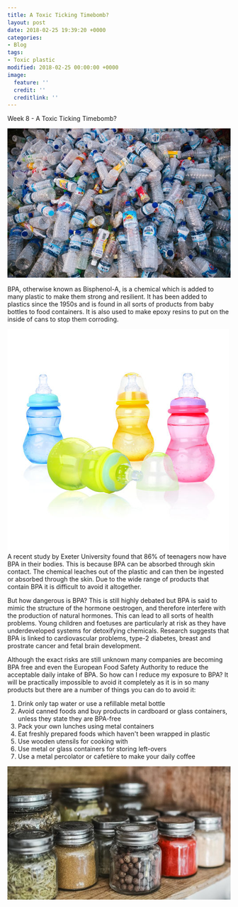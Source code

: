 ```yaml
---
title: A Toxic Ticking Timebomb?
layout: post
date: 2018-02-25 19:39:20 +0000
categories:
- Blog
tags:
- Toxic plastic
modified: 2018-02-25 00:00:00 +0000
image:
  feature: ''
  credit: ''
  creditlink: ''
---
```

Week 8 - A Toxic Ticking Timebomb?

![](/uploads/2018/02/25/downloadfile.jpg "Plastic bottles")

BPA, otherwise known as Bisphenol-A, is a chemical which is added to many plastic to make them strong and resilient. It has been added to plastics since the 1950s and is found in all sorts of products from baby bottles to food containers. It is also used to make epoxy resins to put on the inside of cans to stop them corroding.

![](/uploads/2018/02/25/2423199243_647afcfa1e.jpg "Baby Bottles")A recent study by Exeter University found that 86% of teenagers now have BPA in their bodies. This is because BPA can be absorbed through skin contact. The chemical leaches out of the plastic and can then be ingested or absorbed through the skin. Due to the wide range of products that contain BPA it is difficult to avoid it altogether.

But how dangerous is BPA? This is still highly debated but BPA is said to mimic the structure of the hormone oestrogen, and therefore interfere with the production of natural hormones. This can lead to all sorts of health problems. Young children and foetuses are particularly at risk as they have underdeveloped systems for detoxifying chemicals.  Research suggests that BPA is linked to cardiovascular problems, type-2 diabetes, breast and prostrate cancer and fetal brain development. 

Although the exact risks are still unknown many companies are becoming BPA free and even the European Food Safety Authority to reduce the acceptable daily intake of BPA. So how can I reduce my exposure to BPA? It will be practically impossible to avoid it completely as it is in so many products but there are a number of things you can do to avoid it:

1. Drink only tap water or use a refillable metal bottle
2. Avoid canned foods and buy products in cardboard or glass containers, unless they state they are BPA-free
3. Pack your own lunches using metal containers
4. Eat freshly prepared foods which haven't been wrapped in plastic
5. Use wooden utensils for cooking with
6. Use metal or glass containers for storing left-overs
7. Use a metal percolator or cafetière to make your daily coffee

![](/uploads/2018/02/25/glassjars.jpg "Glass Jars")
